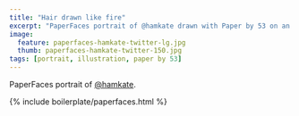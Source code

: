 ```yaml
---
title: "Hair drawn like fire"
excerpt: "PaperFaces portrait of @hamkate drawn with Paper by 53 on an iPad."
image: 
  feature: paperfaces-hamkate-twitter-lg.jpg
  thumb: paperfaces-hamkate-twitter-150.jpg
tags: [portrait, illustration, paper by 53]
---
```


PaperFaces portrait of [@hamkate](http://twitter.com/hamkate).

{% include boilerplate/paperfaces.html %}